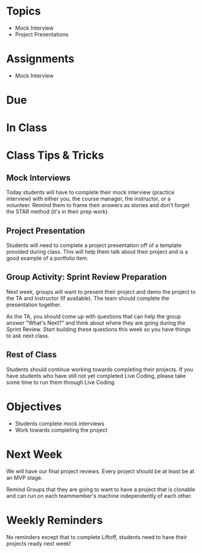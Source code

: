 # Topics
* Mock Interview
* Project Presentations

# Assignments
* Mock Interview

# Due

# In Class

# Class Tips & Tricks
## Mock Interviews
Today students will have to complete their mock interview (practice interview) with either you, the course manager, the instructor, or a volunteer. Remind them to frame their answers as stories and don't forget the STAR method (it's in their prep work).

## Project Presentation

Students will need to complete a project presentation off of a template provided during class. This will help them talk about their project and is a good example of a portfolio item. 

## Group Activity: Sprint Review Preparation

Next week, groups will want to present their project and demo the project to the TA and Instructor (If available). The team should complete the presentation together. 

As the TA, you should come up with questions that can help the group answer "What's Next?" and think about where they are going during the Sprint Review. Start building these questions this week so you have things to ask next class.

## Rest of Class
Students should continue working towards completing their projects. If you have students who have still not yet completed Live Coding, please take some time to run them through Live Coding.

# Objectives
* Students complete mock interviews
* Work towards completing the project

# Next Week

We will have our final project reviews. Every project should be at least be at an MVP stage.

Remind Groups that they are going to want to have a project that is clonable and can run on each teammember's machine independently of each other. 

# Weekly Reminders

No reminders except that to complete Liftoff, students need to have their projects ready next week!
